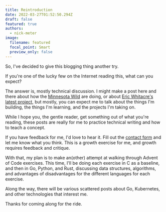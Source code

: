 ```yaml
---
title: Reintroduction
date: 2022-03-27T01:52:50.294Z
draft: false
featured: true
authors:
  - nick-meter
image:
  filename: featured
  focal_point: Smart
  preview_only: false
---
```

So, I've decided to give this blogging thing another try.

If you're one of the lucky few on the Internet reading this, what can you expect?

The answer is, mostly technical discussion. I might make a post here and there about how the [Minnesota Wild](https://wild.com) are doing, or about [Eric Whitacre's latest project](https://www.bluetoad.com/publication/?m=63825&i=729173&p=6&ver=html5), but mostly, you can expect me to talk about the things I'm building, the things I'm learning, and the projects I'm taking on.

While I hope you, the gentle reader, get something out of what you're reading, these posts are really for me to practice technical writing and how to teach a concept.

If you have feedback for me, I'd love to hear it. Fill out the [contact form](/about#contact) and let me know what you think. This is a growth exercise for me, and growth requires feedback and critique.

With that, my plan is to make an(other) attempt at walking through Advent of Code exercises. This time, I'll be doing each exercise in C as a baseline, and then in Go, Python, and Rust, discussing data structures, algorithms, and advantages of disadvantages for the different languages for each exercise.

Along the way, there will be various scattered posts about Go, Kubernetes, and other technologies that interest me.

Thanks for coming along for the ride.